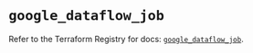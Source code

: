 # `google_dataflow_job`

Refer to the Terraform Registry for docs: [`google_dataflow_job`](https://registry.terraform.io/providers/hashicorp/google/6.46.0/docs/resources/dataflow_job).
